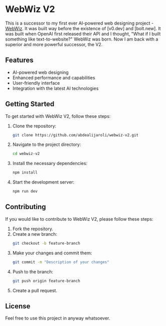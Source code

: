 # WebWiz V2

This is a successor to my first ever AI-powered web designing project - [WebWiz](https://github.com/abdealijaroli/webwiz). It was built way before the existence of [v0.dev] and [bolt.new]. It was built when OpenAI first released their API and I thought, "What if I built something like text-to-website?" WebWiz was born. Now I am back with a superior and more powerful successor, the V2.

## Features

- AI-powered web designing
- Enhanced performance and capabilities
- User-friendly interface
- Integration with the latest AI technologies

## Getting Started

To get started with WebWiz V2, follow these steps:

1. Clone the repository:
    ```sh
    git clone https://github.com/abdealijaroli/webwiz-v2.git
    ```
2. Navigate to the project directory:
    ```sh
    cd webwiz-v2
    ```
3. Install the necessary dependencies:
    ```sh
    npm install
    ```
4. Start the development server:
    ```sh
    npm run dev
    ```

## Contributing

If you would like to contribute to WebWiz V2, please follow these steps:

1. Fork the repository.
2. Create a new branch:
    ```sh
    git checkout -b feature-branch
    ```
3. Make your changes and commit them:
    ```sh
    git commit -m "Description of your changes"
    ```
4. Push to the branch:
    ```sh
    git push origin feature-branch
    ```
5. Create a pull request.

## License

Feel free to use this project in anyway whatsoever.

